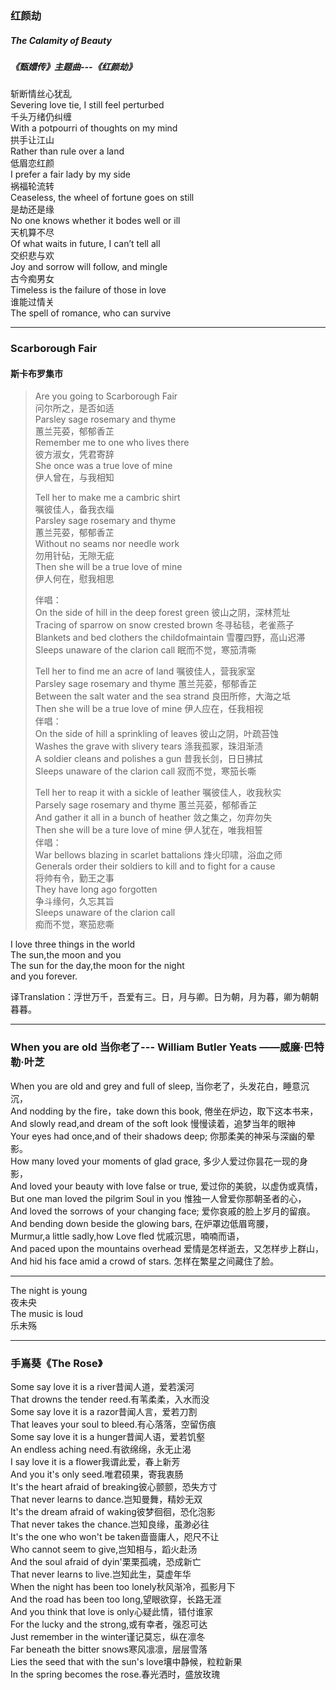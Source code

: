 ### 红颜劫
##### The Calamity of Beauty
##### 《甄嬛传》主题曲---《红颜劫》
 

斩断情丝心犹乱  
Severing love tie, I still feel perturbed  
千头万绪仍纠缠  
With a potpourri of thoughts on my mind   
拱手让江山  
Rather than rule over a land  
低眉恋红颜  
I prefer a fair lady by my side  
祸福轮流转  
Ceaseless, the wheel of fortune goes on still  
是劫还是缘  
No one knows whether it bodes well or ill  
天机算不尽  
Of what waits in future, I can’t tell all  
交织悲与欢  
Joy and sorrow will follow, and mingle  
古今痴男女  
Timeless is the failure of those in love  
谁能过情关  
The spell of romance, who can survive  


---

### Scarborough Fair
#### 斯卡布罗集市

> Are you going to Scarborough Fair   
> 问尔所之，是否如适  
> Parsley sage rosemary and thyme   
> 蕙兰芫荽，郁郁香芷  
> Remember me to one who lives there   
> 彼方淑女，凭君寄辞  
> She once was a true love of mine   
> 伊人曾在，与我相知  
>   
> Tell her to make me a cambric shirt   
> 嘱彼佳人，备我衣缁  
> Parsley sage rosemary and thyme   
> 蕙兰芫荽，郁郁香芷  
> Without no seams nor needle work   
> 勿用针砧，无隙无疵  
> Then she will be a true love of mine   
> 伊人何在，慰我相思   
>   
> 伴唱：  
> On the side of hill in the deep forest green   彼山之阴，深林荒址  
> Tracing of sparrow on snow crested brown  冬寻毡毯，老雀燕子  
> Blankets and bed clothers the childofmaintain 雪覆四野，高山迟滞  
> Sleeps unaware of the clarion call                  眠而不觉，寒笳清嘶  
>   
> Tell her to find me an acre of land                  嘱彼佳人，营我家室  
> Parsley sage rosemary and thyme                蕙兰芫荽，郁郁香芷  
> Between the salt water and the sea strand   良田所修，大海之坻  
> Then she will be a true love of mine               伊人应在，任我相视  
> 伴唱：  
> On the side of hill a sprinkling of leaves        彼山之阴，叶疏苔蚀   
> Washes the grave with slivery tears              涤我孤冢，珠泪渐渍  
> A soldier cleans and polishes a gun              昔我长剑，日日拂拭  
> Sleeps unaware of the clarion call                 寂而不觉，寒笳长嘶  
>   
> Tell her to reap it with a sickle of leather       嘱彼佳人，收我秋实  
> Parsely sage rosemary and thyme                 蕙兰芫荽，郁郁香芷    
> And gather it all in a bunch of heather           敛之集之，勿弃勿失   
> Then she will be a ture love of mine              伊人犹在，唯我相誓  
> 伴唱：  
> War bellows blazing in scarlet battalions      烽火印啸，浴血之师  
> Generals order their soldiers to kill and to fight for a cause   
> 将帅有令，勤王之事  
> They have long ago forgotten   
> 争斗缘何，久忘其旨  
> Sleeps unaware of the clarion call   
> 痴而不觉，寒笳悲嘶  



I love three things in the world    
The sun,the moon and you    
The sun for the day,the moon for the night    
and you forever.   
   
译Translation：浮世万千，吾爱有三。日，月与卿。日为朝，月为暮，卿为朝朝暮暮。   


----


### When you are old 当你老了--- William Butler Yeats ——威廉·巴特勒·叶芝  

When you are old and grey and full of sleep, 当你老了，头发花白，睡意沉沉，  
And nodding by the fire，take down this book, 倦坐在炉边，取下这本书来，  
And slowly read,and dream of the soft look 慢慢读着，追梦当年的眼神  
Your eyes had once,and of their shadows deep; 你那柔美的神采与深幽的晕影。  
How many loved your moments of glad grace, 多少人爱过你昙花一现的身影，  
And loved your beauty with love false or true, 爱过你的美貌，以虚伪或真情，  
But one man loved the pilgrim Soul in you 惟独一人曾爱你那朝圣者的心，  
And loved the sorrows of your changing face; 爱你哀戚的脸上岁月的留痕。  
And bending down beside the glowing bars, 在炉罩边低眉弯腰，  
Murmur,a little sadly,how Love fled 忧戚沉思，喃喃而语，  
And paced upon the mountains overhead 爱情是怎样逝去，又怎样步上群山，  
And hid his face amid a crowd of stars. 怎样在繁星之间藏住了脸。  


----

The night is young  
          夜未央  
The music is loud  
          乐未殇  


----




### 手嶌葵《The Rose》
Some say love it is a river昔闻人道，爱若溪河   
That drowns the tender reed.有苇柔柔，入水而没   
Some say love it is a razor昔闻人言，爱若刀割   
That leaves your soul to bleed.有心落落，空留伤痕   
Some say love it is a hunger昔闻人语，爱若饥壑   
An endless aching need.有欲绵绵，永无止渴   
I say love it is a flower我谓此爱，春上新芳   
And you it's only seed.唯君硕果，寄我衷肠   
It's the heart afraid of breaking彼心颤颤，恐失方寸   
That never learns to dance.岂知曼舞，精妙无双   
It's the dream afraid of waking彼梦徊徊，恐化泡影   
That never takes the chance.岂知良缘，虽渺必往   
It's the one who won't be taken啬啬庸人，咫尺不让   
Who cannot seem to give,岂知相与，蹈火赴汤   
And the soul afraid of dyin'栗栗孤魂，恐成新亡   
That never learns to live.岂知此生，莫虚年华   
When the night has been too lonely秋风渐冷，孤影月下   
And the road has been too long,望眼欲穿，长路无涯   
And you think that love is only心疑此情，错付谁家   
For the lucky and the strong,或有幸者，强忍可达   
Just remember in the winter谨记莫忘，纵在凛冬   
Far beneath the bitter snows寒风凛凛，层层雪落   
Lies the seed that with the sun's love壤中静候，粒粒新果   
In the spring becomes the rose.春光洒时，盛放玫瑰             